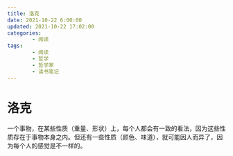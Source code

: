 ```yaml
---
title: 洛克
date: 2021-10-22 6:00:00
updated: 2021-10-22 17:02:00
categories:
        - 阅读
tags:
        - 阅读
        - 哲学
        - 哲学家
        - 读书笔记
---
```

# 洛克

一个事物，在某些性质（重量、形状）上，每个人都会有一致的看法，因为这些性质存在于事物本身之内。但还有一些性质（颜色、味道），就可能因人而异了，因为每个人的感觉是不一样的。

